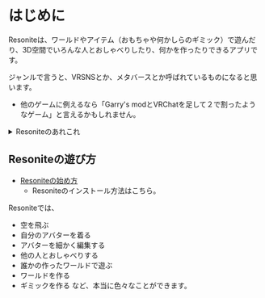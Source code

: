 # はじめに
Resoniteは、ワールドやアイテム（おもちゃや何かしらのギミック）で遊んだり、3D空間でいろんな人とおしゃべりしたり、何かを作ったりできるアプリです。

ジャンルで言うと、VRSNSとか、メタバースとか呼ばれているものになると思います。
- 他のゲームに例えるなら「Garry's modとVRChatを足して２で割ったようなゲーム」と言えるかもしれません。
<details><summary>Resoniteのあれこれ</summary>
</details>

## Resoniteの遊び方
- [Resoniteの始め方](./howToStart.md)
    - Resoniteのインストール方法はこちら。

Resoniteでは、
- 空を飛ぶ
- 自分のアバターを着る
- アバターを細かく編集する
- 他の人とおしゃべりする
- 誰かの作ったワールドで遊ぶ
- ワールドを作る
- ギミックを作る
など、本当に色々なことができます。
